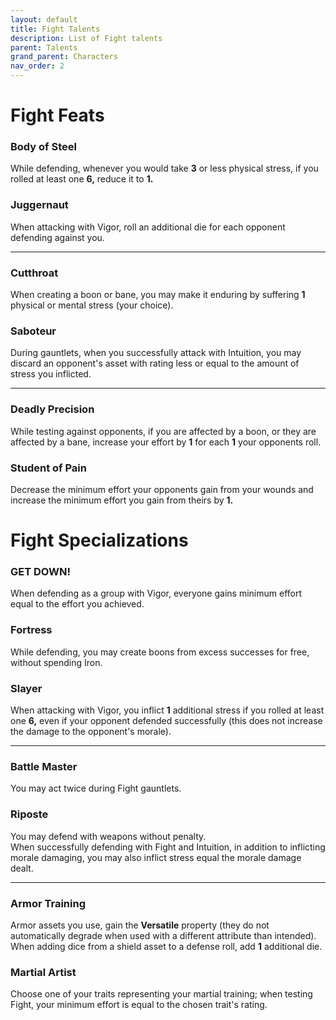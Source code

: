 ```yaml
---
layout: default
title: Fight Talents
description: List of Fight talents
parent: Talents
grand_parent: Characters
nav_order: 2
---
```


# Fight Feats

### Body of Steel

While defending, whenever you would take **3** or less physical stress, if you rolled at least one **6,** reduce it to **1.**

### Juggernaut

When attacking with Vigor, roll an additional die for each opponent defending against you.

---

### Cutthroat

When creating a boon or bane, you may make it enduring by suffering **1** physical or mental stress (your choice).

### Saboteur

During gauntlets, when you successfully attack with Intuition, you may discard an opponent's asset with rating less or equal to the amount of stress you inflicted.

---

### Deadly Precision

While testing against opponents, if you are affected by a boon, or they are affected by a bane, increase your effort by **1** for each **1** your opponents roll.

### Student of Pain

Decrease the minimum effort your opponents gain from your wounds and increase the minimum effort you gain from theirs by **1.**



# Fight Specializations

### GET DOWN!

When defending as a group with Vigor, everyone gains minimum effort equal to the effort you achieved.

### Fortress

While defending, you may create boons from excess successes for free, without spending Iron.

### Slayer

When attacking with Vigor, you inflict **1** additional stress if you rolled at least one **6,** even if your opponent defended successfully (this does not increase the damage to the opponent's morale).

---

### Battle Master

You may act twice during Fight gauntlets.

### Riposte

You may defend with weapons without penalty.  
When successfully defending with Fight and Intuition, in addition to inflicting morale damaging, you may also inflict stress equal the morale damage dealt.

---

### Armor Training

Armor assets you use, gain the **Versatile** property (they do not automatically degrade when used with a different attribute than intended).  
When adding dice from a shield asset to a defense roll, add **1** additional die.

### Martial Artist

Choose one of your traits representing your martial training; when testing Fight, your minimum effort is equal to the chosen trait's rating.
